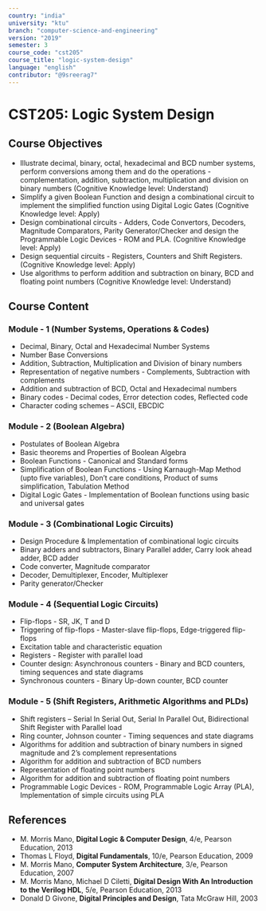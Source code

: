 ```yaml
---
country: "india"
university: "ktu"
branch: "computer-science-and-engineering"
version: "2019"
semester: 3
course_code: "cst205"
course_title: "logic-system-design"
language: "english"
contributor: "@9sreerag7"
---
```


# CST205: Logic System Design

## Course Objectives

* Illustrate decimal, binary, octal, hexadecimal and BCD number systems, perform conversions among them and do the operations - complementation, addition, subtraction, multiplication and division on binary numbers (Cognitive Knowledge level: Understand)  
* Simplify a given Boolean Function and design a combinational circuit to implement the simplified function using Digital Logic Gates (Cognitive Knowledge level: Apply)  
* Design combinational circuits - Adders, Code Convertors, Decoders, Magnitude Comparators, Parity Generator/Checker and design the Programmable Logic Devices - ROM and PLA. (Cognitive Knowledge level: Apply)  
* Design sequential circuits - Registers, Counters and Shift Registers. (Cognitive Knowledge level: Apply)  
* Use algorithms to perform addition and subtraction on binary, BCD and floating point numbers (Cognitive Knowledge level: Understand)

## Course Content

### Module - 1 (Number Systems, Operations & Codes)
* Decimal, Binary, Octal and Hexadecimal Number Systems  
* Number Base Conversions  
* Addition, Subtraction, Multiplication and Division of binary numbers  
* Representation of negative numbers - Complements, Subtraction with complements  
* Addition and subtraction of BCD, Octal and Hexadecimal numbers  
* Binary codes - Decimal codes, Error detection codes, Reflected code  
* Character coding schemes – ASCII, EBCDIC  

### Module - 2 (Boolean Algebra)
* Postulates of Boolean Algebra  
* Basic theorems and Properties of Boolean Algebra  
* Boolean Functions - Canonical and Standard forms  
* Simplification of Boolean Functions - Using Karnaugh-Map Method (upto five variables), Don’t care conditions, Product of sums simplification, Tabulation Method  
* Digital Logic Gates - Implementation of Boolean functions using basic and universal gates  

### Module - 3 (Combinational Logic Circuits)
* Design Procedure & Implementation of combinational logic circuits  
* Binary adders and subtractors, Binary Parallel adder, Carry look ahead adder, BCD adder  
* Code converter, Magnitude comparator  
* Decoder, Demultiplexer, Encoder, Multiplexer  
* Parity generator/Checker  

### Module - 4 (Sequential Logic Circuits)
* Flip-flops - SR, JK, T and D  
* Triggering of flip-flops - Master-slave flip-flops, Edge-triggered flip-flops  
* Excitation table and characteristic equation  
* Registers - Register with parallel load  
* Counter design: Asynchronous counters - Binary and BCD counters, timing sequences and state diagrams  
* Synchronous counters - Binary Up-down counter, BCD counter  

### Module - 5 (Shift Registers, Arithmetic Algorithms and PLDs)
* Shift registers – Serial In Serial Out, Serial In Parallel Out, Bidirectional Shift Register with Parallel load  
* Ring counter, Johnson counter - Timing sequences and state diagrams  
* Algorithms for addition and subtraction of binary numbers in signed magnitude and 2’s complement representations  
* Algorithm for addition and subtraction of BCD numbers  
* Representation of floating point numbers  
* Algorithm for addition and subtraction of floating point numbers  
* Programmable Logic Devices - ROM, Programmable Logic Array (PLA), Implementation of simple circuits using PLA  

## References

* M. Morris Mano, **Digital Logic & Computer Design**, 4/e, Pearson Education, 2013  
* Thomas L Floyd, **Digital Fundamentals**, 10/e, Pearson Education, 2009  
* M. Morris Mano, **Computer System Architecture**, 3/e, Pearson Education, 2007  
* M. Morris Mano, Michael D Ciletti, **Digital Design With An Introduction to the Verilog HDL**, 5/e, Pearson Education, 2013  
* Donald D Givone, **Digital Principles and Design**, Tata McGraw Hill, 2003  
